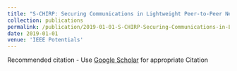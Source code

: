 ```yaml
---
title: "S-CHIRP: Securing Communications in Lightweight Peer-to-Peer Networks in the IoT"
collection: publications
permalink: /publication/2019-01-01-S-CHIRP-Securing-Communications-in-Lightweight-Peer-to-Peer-Networks-in-the-IoT
date: 2019-01-01
venue: 'IEEE Potentials'
---
```

Recommended citation - Use [Google Scholar](https://scholar.google.com/scholar?q=S+CHIRP:+Securing+Communications+in+Lightweight+Peer+to+Peer+Networks+in+the+IoT) for appropriate Citation 